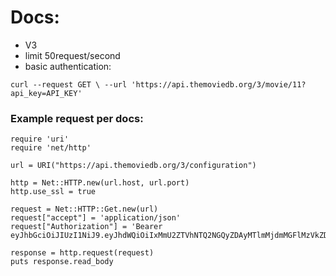 # Docs:
- V3
- limit 50request/second
- basic authentication: 

`curl --request GET \
     --url 'https://api.themoviedb.org/3/movie/11?api_key=API_KEY'`

### Example request per docs: 
```
require 'uri'
require 'net/http'

url = URI("https://api.themoviedb.org/3/configuration")

http = Net::HTTP.new(url.host, url.port)
http.use_ssl = true

request = Net::HTTP::Get.new(url)
request["accept"] = 'application/json'
request["Authorization"] = 'Bearer eyJhbGciOiJIUzI1NiJ9.eyJhdWQiOiIxMmU2ZTVhNTQ2NGQyZDAyMTlmMjdmMGFlMzVkZDI1OCIsIm5iZiI6MTcxOTg3MzU0OC45MTcwMjUsInN1YiI6IjY2ODMyZWNjMzI4NjZkZDE2ZDAyNGFhNiIsInNjb3BlcyI6WyJhcGlfcmVhZCJdLCJ2ZXJzaW9uIjoxfQ.p6uSpJSxmccGIpEFK9Lk5BYXsrzeFGmgs8LJMUpe28Y'

response = http.request(request)
puts response.read_body
```


